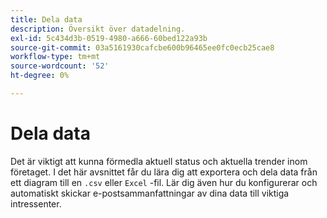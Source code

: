 ```yaml
---
title: Dela data
description: Översikt över datadelning.
exl-id: 5c434d3b-0519-4980-a666-60bed122a93b
source-git-commit: 03a5161930cafcbe600b96465ee0fc0ecb25cae8
workflow-type: tm+mt
source-wordcount: '52'
ht-degree: 0%

---
```


# Dela data

Det är viktigt att kunna förmedla aktuell status och aktuella trender inom företaget. I det här avsnittet får du lära dig att exportera och dela data från ett diagram till en `.csv` eller `Excel` -fil. Lär dig även hur du konfigurerar och automatiskt skickar e-postsammanfattningar av dina data till viktiga intressenter.
